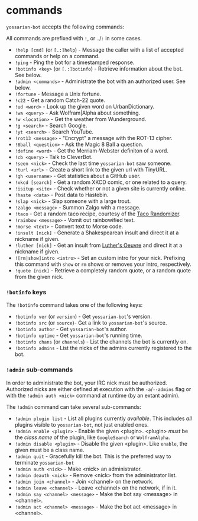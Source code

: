 commands
=========

`yossarian-bot` accepts the following commands:

All commands are prefixed with `!`, or `.`/`:` in some cases.

* `!help [cmd]` (or `[.:]help`) - Message the caller with a list of accepted commands or help on a command.
* `!ping` - Ping the bot for a timestamped response.
* `!botinfo <key>` (or `[.:]botinfo`) - Retrieve <key> information about the bot. See below.
* `!admin <commands>` - Administrate the bot with an authorized user. See below.
* `!fortune` - Message a Unix fortune.
* `!c22` - Get a random Catch-22 quote.
* `!ud <word>` - Look up the given word on UrbanDictionary.
* `!wa <query>` - Ask Wolfram|Alpha about something.
* `!w <location>` - Get the weather from Wunderground.
* `!g <search>` - Search Google.
* `!yt <search>` - Search YouTube.
* `!rot13 <message>` - "Encrypt" a message with the ROT-13 cipher.
* `!8ball <question>` - Ask the Magic 8 Ball a question.
* `!define <word>` - Get the Merriam-Webster definiton of a word.
* `!cb <query>` - Talk to CleverBot.
* `!seen <nick>` - Check the last time `yossarian-bot` saw someone.
* `!turl <url>` - Create a short link to the given url with TinyURL.
* `!gh <username>` - Get statistics about a GitHub user.
* `!xkcd [search]` - Get a random XKCD comic, or one related to a query.
* `!isitup <site>` - Check whether or not a given site is currently online.
* `!haste <data>` - Post data to Hastebin.
* `!slap <nick>` - Slap someone with a large trout.
* `!zalgo <message>` - Summon Zalgo with a message.
* `!taco` - Get a random taco recipe, courtesy of the [Taco Randomizer](http://taco-randomizer.herokuapp.com/).
* `!rainbow <message>` - Vomit out rainbowified text.
* `!morse <text>` - Convert text to Morse code.
* `!insult [nick]` - Generate a Shakespearean insult and direct it at a nickname if given.
* `!luther [nick]` - Get an insult from [Luther's Oeuvre](http://ergofabulous.org/luther/) and direct it at a nickname if given.
* `![rm|show]intro <intro>` - Set an custom intro for your nick. Prefixing this command with `show` or `rm` shows or removes your intro, respectively.
* `!quote [nick]` - Retrieve a completely random quote, or a random quote from the given nick.

### `!botinfo` keys

The `!botinfo` command takes one of the following keys:

* `!botinfo ver` (or `version`) - Get `yossarian-bot`'s version.
* `!botinfo src` (or `source`)- Get a link to `yossarian-bot`'s source.
* `!botinfo author` - Get `yossarian-bot`'s author.
* `!botinfo uptime` - Get `yossarian-bot`'s running time.
* `!botinfo chans` (or `channels`) - List the channels the bot is currently on.
* `!botinfo admins` - List the nicks of the admins currently registered to the bot.

### `!admin` sub-commands

In order to administrate the bot, your IRC nick must be authorized.
Authorized nicks are either defined at execution with the `-a`/`--admins` flag
or with the `!admin auth <nick>` command at runtime (by an extant admin).

The `!admin` command can take several sub-commands:

* `!admin plugin list` - List all plugins currently *available*. This includes *all*
plugins visible to `yossarian-bot`, not just enabled ones.
* `!admin enable <plugin>` - Enable the given \<plugin\>. \<plugin\> *must* be the 
*class name* of the plugin, like `GoogleSearch` or `WolframAlpha`.
* `!admin disable <plugin>` - Disable the given \<plugin\>. Like `enable`,
the given <plugin> must be a class name.
* `!admin quit` - Gracefully kill the bot. This is the preferred way to terminate `yossarian-bot`
* `!admin auth <nick>` - Make \<nick\> an administrator.
* `!admin deauth <nick>` - Remove \<nick\> from the administrator list.
* `!admin join <channel>` - Join \<channel\> on the network.
* `!admin leave <channel>` - Leave \<channel\> on the network, if in it.
* `!admin say <channel> <message>` - Make the bot say \<message\> in \<channel\>.
* `!admin act <channel> <message>` - Make the bot act \<message\> in \<channel\>.
